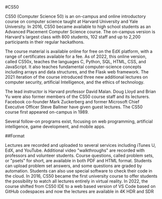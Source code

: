 #CS50

CS50 (Computer Science 50) is an on-campus and online introductory course on computer science taught at Harvard University and Yale University. In 2016, CS50 became available to high school students as an Advanced Placement Computer Science course. The on-campus version is Harvard's largest class with 800 students, 102 staff and up to 2,200 participants in their regular hackathons.

The course material is available online for free on the EdX platform, with a range of certificates available for a fee. As of 2022, this online version, called CS50x, teaches the languages C, Python, SQL, HTML, CSS, and JavaScript. It also teaches fundamental computer-science concepts including arrays and data structures, and the Flask web framework. The 2021 iteration of the course introduced three new additional lectures on computer security, artificial Intelligence, and the ethics of technology.

The lead instructor is Harvard professor David Malan. Doug Lloyd and Brian Yu were also former members of the CS50 course staff and its lecturers. Facebook co-founder Mark Zuckerberg and former Microsoft Chief Executive Officer Steve Ballmer have given guest lectures. The CS50 course first appeared on-campus in 1989.

Several follow-on programs exist, focusing on web programming, artificial intelligence, game development, and mobile apps.

##Format

Lectures are recorded and uploaded to several services including iTunes U, EdX, and YouTube. Additional video "walkthroughs" are recorded with professors and volunteer students. Course questions, called problem sets, or "psets" for short, are available in both PDF and HTML format. Students can upload problem set answers, and some questions are graded by automation. Students can also use special software to check their code in the cloud. In 2016, CS50 became the first university course to offer students the possibility to watch all lectures entirely in virtual reality. In 2022, the course shifted from CS50 IDE to a web based version of VS Code based on GitHub codespaces and now the lectures are available in 4K HDR and SDR